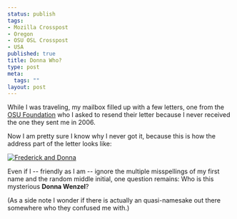 ```yaml
--- 
status: publish
tags: 
- Mozilla Crosspost
- Oregon
- OSU OSL Crosspost
- USA
published: true
title: Donna Who?
type: post
meta: 
  tags: ""
layout: post
---
```

While I was traveling, my mailbox filled up with a few letters, one from the <a href="http://osufoundation.org/">OSU Foundation</a> who I asked to resend their letter because I never received the one they sent me in 2006.

Now I am pretty sure I know why I never got it, because this is how the address part of the letter looks like:

<a href='http://fredericiana.com/wp-content/uploads/2007/02/frederick-and-donna.jpg' title='Frederick and Donna'><img src='http://fredericiana.com/wp-content/uploads/2007/02/frederick-and-donna.thumbnail.jpg' alt='Frederick and Donna' /></a>

Even if I -- friendly as I am -- ignore the multiple misspellings of my first name and the random middle initial, one question remains: Who is this mysterious <strong>Donna Wenzel</strong>?

(As a side note I wonder if there is actually an quasi-namesake out there somewhere who they confused me with.)
